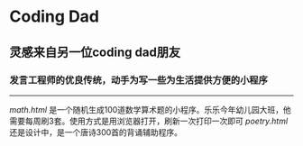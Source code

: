 # Coding Dad
## 灵感来自另一位coding dad朋友
### 发言工程师的优良传统，动手为写一些为生活提供方便的小程序
---
*math.html* 是一个随机生成100道数学算术题的小程序。乐乐今年幼儿园大班，他需要每周刷3套。使用方式是用浏览器打开，刷新一次打印一次即可
*poetry.html* 还是设计中，是一个唐诗300首的背诵辅助程序。

